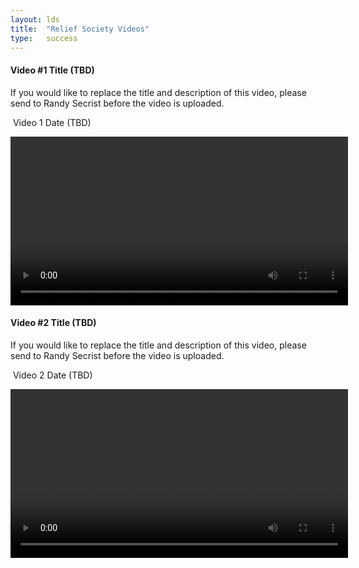 ```yaml
---
layout: lds
title:  "Relief Society Videos"
type:   success
---
```


<h4 id="video_title_1">Video #1 Title (TBD)</h4>

<p id="video_desc_1">
If you would like to replace the title and description of this video, please send to Randy Secrist before the video is uploaded.
</p>

<section class="panel panel-{{ page.type }}">
  <div class="panel-heading">
    <p>
      <span class="pull-right"><i class="fa fa-clock-o"></i>&nbsp;<span id="video_date_1" class="pull-right">Video 1 Date (TBD)</span></span>
    </p>
  </div>
  <div class="panel-body">
    <video height="270" id="001" src="https://s3.amazonaws.com/copper-hills-seventh/001.mp4" type="video/mp4" controls style="margin: auto; display: block;"></video>
  </div>
</section>

<h4 id="video_title_2">Video #2 Title (TBD)</h4>

<p id="video_desc_2">
If you would like to replace the title and description of this video, please send to Randy Secrist before the video is uploaded.
</p>

<section class="panel panel-{{ page.type }}">
  <div class="panel-heading">
    <p>
      <span class="pull-right"><i class="fa fa-clock-o"></i>&nbsp;<span id="video_date_2" class="pull-right">Video 2 Date (TBD)</span></span>
    </p>
  </div>
  <div class="panel-body">
    <video height="270" id="002" src="https://s3.amazonaws.com/copper-hills-seventh/002.mp4" type="video/mp4" controls style="margin: auto; display: block;"></video>
  </div>
</section>

